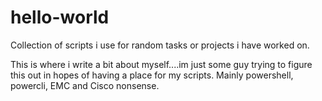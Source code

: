 # hello-world
Collection of scripts i use for random tasks or projects i have worked on.  


This is where i write a bit about myself....im just some guy trying to figure this out in hopes of having a place for my scripts.  Mainly powershell, powercli, EMC and Cisco nonsense.


